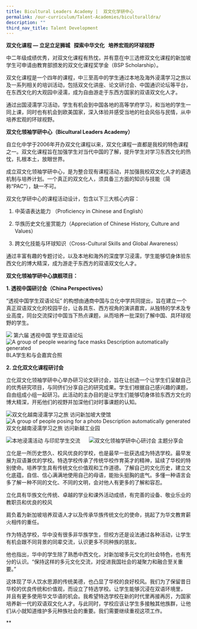 ```yaml
---
title: Bicultural Leaders Academy |  双文化学研中心
permalink: /our-curriculum/Talent-Academies/biculturalldra/
description: ""
third_nav_title: Talent Development
---
```

**双文化课程 — 立足立足狮城   探索中华文化   培养宏观的环球视野**

中二年级成绩优秀，对双文化课程有热忱，并有意在中三选修双文化课程的新加坡学生可申请由教育部颁发的双文化课程奖学金（BSP Scholarship）。

  

双文化课程是一个四年的课程，中三至高中的学生通过本地及海外浸濡学习之旅以及一系列相关的培训活动，包括双文化讲座、论文研讨会、中国通识论坛等平台，在东西文化的大观园中浸濡，成为自由游走于东西方国家的双语双文化人才。

  

通过出国浸濡学习活动，学生有机会到中国各地的高等学府学习，和当地的学生一同上课，同时也有机会到欧美国家，深入体验并感受当地的社会风俗与民情，从中培养宏观的环球视野。

  

**双文化领袖学研中心（Bicultural Leaders Academy）**

自立化中学于2006年开办双文化课程以来，双文化课程一直都是我校的特色课程之一。双文化课程旨在加强学生对当代中国的了解，提升学生对学习东西文化的热忱，扎根本土，放眼世界。

  

成立双文化领袖学研中心，是为整合现有课程活动，并加强我校双文化人才的遴选机制与培养计划。一个真正的双文化人，须具备三方面的知识与技能（简称“PAC”），缺一不可。

  

双文化学研中心的课程活动设计，包含以下三大核心内容：

1.  中英语表达能力 （Proficiency in Chinese and English）
    
2.  华族历史文化鉴赏能力（Appreciation of Chinese History, Culture and Values）
    
3.  跨文化技能与环球知识（Cross-Cultural Skills and Global Awareness）
    

  

通过丰富有趣的专题讨论，以及本地和海外的深度学习浸濡，学生能够切身体验东西文化的博大精深，成为游走于东西方的双语双文化人才。

**双文化领袖学研中心旗舰项目：**

**1.  透视中国研讨会（China Perspectives）**
    
“透视中国学生双语论坛” 的构想由通商中国与立化中学共同提出，旨在建立一个真正双语双文化的校园平台，让各具东、西方视角的演讲嘉宾，从独特的学术及专业高度，同台交流探讨中国当下热点课题，从而培养一批深刻了解中国、具环球视野的学生。

![](https://lh6.googleusercontent.com/_P4TJg7GJWD3y8MdSBk5oknxbfNfmevKSgiNN7KlwjKJSriALLFlLmx9UI--NSJvxgdTe1Lkl8RnNHq8PKbC0XDFd3qdc8Q34ZZlsDieotGCpy4ejanX6HWQ3g2kKpk1HAsSNzWhpSTM5r0tF4GCxg) 第六届 透视中国 学生双语论坛  ![A group of people wearing face masks
Description automatically generated](https://lh5.googleusercontent.com/osn-GF57V_KxIQUTdDyqwLEp-A1kEAkoTMAy5h8HVkvNNzYAJeLgY04yFP4g7F3A-ngioEJLMRHlz-wSrA4kLiROrnrD63UsWWX5Ltktw5tkk8vvZdznlIWbbYbME7q3nlxGREqGq5V0iZgmX_pCeQ) BLA学生和与会嘉宾合照      
                   

**2.  立化双文化课程研讨会**
    
立化双文化领袖学研中心举办研习论文研讨会，旨在让创造一个让学生们呈献自己的优秀研究项目，与同侪们分享自己的研究成果。学生们根据自己感兴趣的课题，自由组成小组一起研习。此活动的主办目的是让学生们能够切身体验东西方文化的博大精深，开拓他们的视野并加深他们对时事课题的认知。

![](https://lh3.googleusercontent.com/-5WjXmXhZDfBjqqIbXNpIDWtR1oWnrPN12Z7Xe4ZvPuU0Wyy8MeJE9p8gaASpnwfgHNFipW7qTiuZLhT5LnqhvJqzFV0XIkvQlfF_wctr3ZqIrTbzFVBaI5wNqZbTm44yIAC2L7XPio8F1zrfvYsuw)双文化越南浸濡学习之旅 访问新加坡大使馆 ![A group of people posing for a photo
Description automatically generated](https://lh6.googleusercontent.com/nZ_T0ACQj4-zHKuQjncBGLkcszchERqhjjQPqogr3cmisDsxoLXKyTGppi9R9X-p725J1kZx9B8E4gS8SyN5FZsSh1UVCTcT0X0j3EDQAkn50JRIh7ZcfkK1ZIOZPyn-a91jsBZX4zLNDghrlk6TzQ) 双文化越南浸濡学习之旅 访问新越工业园
  

![](https://lh6.googleusercontent.com/L_gXZ_tPDhGcMK9wte2YYZvd07soDMK5925EDxSnFgkJHwHH2_-Ks-z213CDdxlxzKUbeRcAEef8Xkcal989dy1zN5LnIcy5nFtXp3UX6qhGcwOYHC39Ck1_Yfj8oOtfOaVKi8Uam0ZdDyJIRiXBNA)本地浸濡活动 与印尼学生交流      ![](https://lh5.googleusercontent.com/mMzgWI1ywI0AEWhHRKax-RA_K4O3IMZFw4mBIJaJKUaJ2z_DduAuXKyhnEIRQ_1tXlH4gMOp-k87lXZnzVoAZIpjdC4E_eW1TkaIArAC7Rn8wXfGfHiHYfnaibinbSpebxF1DgphWaWKwzua6GdnAw)双文化领袖学研中心研讨会 主题分享会
  

立化是一所历史悠久、校风优良的学校，也是最早一批获选成为特选学校。最早发展为双语兼优的学校。特选学校传承了传统华校作育英才的精神，延续了华校的特别使命。培养学生具有传统文化价值观和工作道德。了解自己的文化历史，建立文化底蕴，自信、信心满满地使用自己的母语，能抬头挺胸的底气。多懂一种语言会多了解一种不同的文化、不同的文明，会对他人有更多的了解和容忍。

  

立化具有华族文化传统、卓越的学业和课外活动成绩，有完善的设备、敬业乐业的教职员和优良的校风

  

肩负着为新加坡培养双语人才以及传承华族传统文化的使命，挑起了为华文教育薪火相传的重任。

作为特选学校，华中没有很多非华族学生，但校方还是设法通过各种活动，让学生有机会跟不同背景的同辈交流，认识更多不同种族的朋友。

  

他也指出，华中的学生除了熟悉中西文化，对新加坡多元文化的社会特色，也有充分的认识。“保持这样的多元文化交流，对促进我国社会的凝聚力和融合至关重要。”

这体现了华人饮水思源的传统美德，也凸显了华校的良好校风。我们为了保留昔日华校的优良传统和价值观，而设立了特选学校。让学生能够沉浸在双语环境里， 并且有更多使用华文华语的机会。我希望特选学校在新的时代里再接再厉，为国家培养新一代的双语双文化人才。与此同时，学校应该让学生多接触其他族群，让他们从小就知道维护多元种族社会的重要。我们需要继续重视这项工作。

**